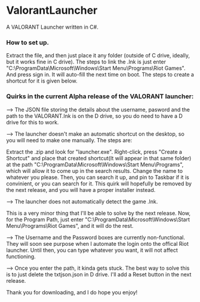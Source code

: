 # ValorantLauncher
A VALORANT Launcher written in C#.

### How to set up.
Extract the file, and then just place it any folder (outside of C drive, ideally, but it works fine in C drive). The steps to link the .lnk is just enter "C:\ProgramData\Microsoft\Windows\Start Menu\Programs\Riot Games". And press sign in. It will auto-fill the next time on boot. The steps to create a shortcut for it is given below.

### Quirks in the current Alpha release of the VALORANT launcher:
--> The JSON file storing the details about the username, pasword and the path to the VALORANT.lnk is on the D drive, so you do need to have a D drive for this to work. 

--> The launcher doesn't make an automatic shortcut on the desktop, so you will need to make one manually. The steps are:

Extract the .zip and look for "launcher.exe". Right-click, press "Create a Shortcut" and place that created shortcut(It will appear in that same folder) at the path "C:\ProgramData\Microsoft\Windows\Start Menu\Programs", which will allow it to come up in the search results. Change the name to whatever you please. Then, you can search it up, and pin to Taskbar if it is convinient, or you can search for it. 
This quirk will hopefully be removed by the next release, and you will have a proper installer instead.

--> The launcher does not automatically detect the game .lnk.

This is a very minor thing that I'll be able to solve by the next release. Now, for the Program Path, just enter "C:\ProgramData\Microsoft\Windows\Start Menu\Programs\Riot Games", and it will do the rest.

--> The Username and the Password boxes are currently non-functional. They will soon see purpose when I automate the login onto the offical Riot launcher. Until then, you can type whatever you want, it will not affect functioning.

--> Once you enter the path, it kinda gets stuck. The best way to solve this is to just delete the txtjson.json in D drive. I'll add a Reset button in the next release.

Thank you for downloading, and I do hope you enjoy!

